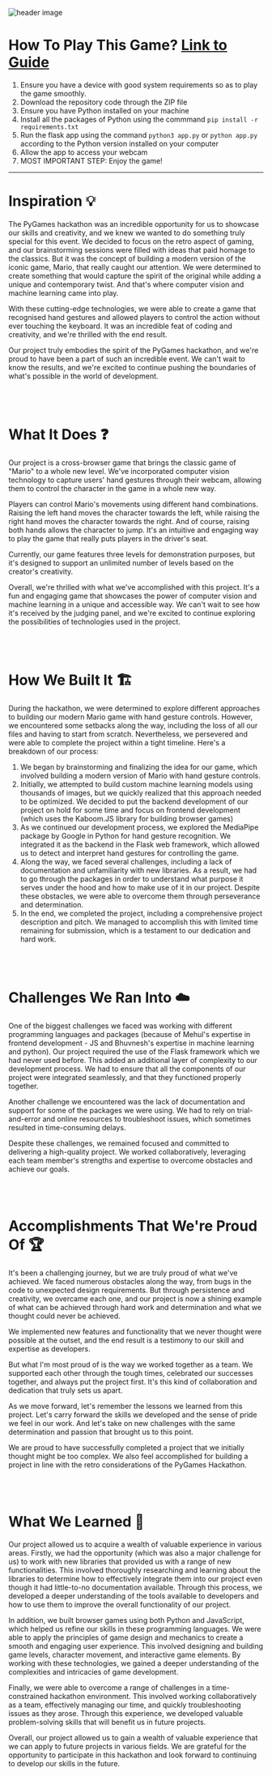 ![header image](https://raw.githubusercontent.com/Bhuvneshn/GestureMario/master/static/images/header-image.png)

# How To Play This Game? [Link to Guide](https://docs.google.com/presentation/d/1pGs21s0OYjqaqgqPX-CiCkQ7inDrPZ4BKOvIymumzKg/edit#slide=id.gf7a089d0b5_0_134)
1. Ensure you have a device with good system requirements so as to play the game smoothly.
2. Download the repository code through the ZIP file
3. Ensure you have Python installed on your machine
4. Install all the packages of Python using the commmand `pip install -r requirements.txt`
5. Run the flask app using the command `python3 app.py` or `python app.py` according to the Python version installed on your computer
6. Allow the app to access your webcam
7. MOST IMPORTANT STEP: Enjoy the game!
<hr>

# Inspiration 💡
The PyGames hackathon was an incredible opportunity for us to showcase our skills and creativity, and we knew we wanted to do something truly special for this event. We decided to focus on the retro aspect of gaming, and our brainstorming sessions were filled with ideas that paid homage to the classics.
But it was the concept of building a modern version of the iconic game, Mario, that really caught our attention. We were determined to create something that would capture the spirit of the original while adding a unique and contemporary twist. And that's where computer vision and machine learning came into play.

With these cutting-edge technologies, we were able to create a game that recognised hand gestures and allowed players to control the action without ever touching the keyboard. It was an incredible feat of coding and creativity, and we're thrilled with the end result.

Our project truly embodies the spirit of the PyGames hackathon, and we're proud to have been a part of such an incredible event. We can't wait to know the results, and we're excited to continue pushing the boundaries of what's possible in the world of development.

<br><br>

# What It Does ❓
Our project is a cross-browser game that brings the classic game of "Mario" to a whole new level. We've incorporated computer vision technology to capture users' hand gestures through their webcam, allowing them to control the character in the game in a whole new way.

Players can control Mario's movements using different hand combinations. Raising the left hand moves the character towards the left, while raising the right hand moves the character towards the right. And of course, raising both hands allows the character to jump. It's an intuitive and engaging way to play the game that really puts players in the driver's seat.

Currently, our game features three levels for demonstration purposes, but it's designed to support an unlimited number of levels based on the creator's creativity. 

Overall, we're thrilled with what we've accomplished with this project. It's a fun and engaging game that showcases the power of computer vision and machine learning in a unique and accessible way. We can't wait to see how it's received by the judging panel, and we're excited to continue exploring the possibilities of technologies used in the project.

<br><br>

# How We Built It 🏗️
During the hackathon, we were determined to explore different approaches to building our modern Mario game with hand gesture controls. However, we encountered some setbacks along the way, including the loss of all our files and having to start from scratch. Nevertheless, we persevered and were able to complete the project within a tight timeline. Here's a breakdown of our process:

1. We began by brainstorming and finalizing the idea for our game, which involved building a modern version of Mario with hand gesture controls.
2. Initially, we attempted to build custom machine learning models using thousands of images, but we quickly realized that this approach needed to be optimized. We decided to put the backend development of our project on hold for some time and focus on frontend development (which uses the Kaboom.JS library for building browser games)
3. As we continued our development process, we explored the MediaPipe package by Google in Python for hand gesture recognition. We integrated it as the backend in the Flask web framework, which allowed us to detect and interpret hand gestures for controlling the game.
4. Along the way, we faced several challenges, including a lack of documentation and unfamiliarity with new libraries. As a result, we had to go through the packages in order to understand what purpose it serves under the hood and how to make use of it in our project. Despite these obstacles, we were able to overcome them through perseverance and determination.
5. In the end, we completed the project, including a comprehensive project description and pitch. We managed to accomplish this with limited time remaining for submission, which is a testament to our dedication and hard work.

<br><br>

# Challenges We Ran Into ☁️
One of the biggest challenges we faced was working with different programming languages and packages (because of Mehul's expertise in frontend development - JS and Bhuvnesh's expertise in machine learning and python). Our project required the use of the Flask framework which we had never used before. This added an additional layer of complexity to our development process. We had to ensure that all the components of our project were integrated seamlessly, and that they functioned properly together.

Another challenge we encountered was the lack of documentation and support for some of the packages we were using. We had to rely on trial-and-error and online resources to troubleshoot issues, which sometimes resulted in time-consuming delays.

Despite these challenges, we remained focused and committed to delivering a high-quality project. We worked collaboratively, leveraging each team member's strengths and expertise to overcome obstacles and achieve our goals.

<br><br>

# Accomplishments That We're Proud Of 🏆
It's been a challenging journey, but we are truly proud of what we've achieved. We faced numerous obstacles along the way, from bugs in the code to unexpected design requirements. But through persistence and creativity, we overcame each one, and our project is now a shining example of what can be achieved through hard work and determination and what we thought could never be achieved.

We implemented new features and functionality that we never thought were possible at the outset, and the end result is a testimony to our skill and expertise as developers.

But what I'm most proud of is the way we worked together as a team. We supported each other through the tough times, celebrated our successes together, and always put the project first. It's this kind of collaboration and dedication that truly sets us apart.

As we move forward, let's remember the lessons we learned from this project. Let's carry forward the skills we developed and the sense of pride we feel in our work. And let's take on new challenges with the same determination and passion that brought us to this point.

We are proud to have successfully completed a project that we initially thought might be too complex. We also feel accomplished for building a project in line with the retro considerations of the PyGames Hackathon.

<br><br>

# What We Learned 📝
Our project allowed us to acquire a wealth of valuable experience in various areas. Firstly, we had the opportunity (which was also a major challenge for us) to work with new libraries that provided us with a range of new functionalities. This involved thoroughly researching and learning about the libraries to determine how to effectively integrate them into our project even though it had little-to-no documentation available. Through this process, we developed a deeper understanding of the tools available to developers and how to use them to improve the overall functionality of our project.

In addition, we built browser games using both Python and JavaScript, which helped us refine our skills in these programming languages. We were able to apply the principles of game design and mechanics to create a smooth and engaging user experience. This involved designing and building game levels, character movement, and interactive game elements. By working with these technologies, we gained a deeper understanding of the complexities and intricacies of game development.

Finally, we were able to overcome a range of challenges in a time-constrained hackathon environment. This involved working collaboratively as a team, effectively managing our time, and quickly troubleshooting issues as they arose. Through this experience, we developed valuable problem-solving skills that will benefit us in future projects.

Overall, our project allowed us to gain a wealth of valuable experience that we can apply to future projects in various fields. We are grateful for the opportunity to participate in this hackathon and look forward to continuing to develop our skills in the future.
